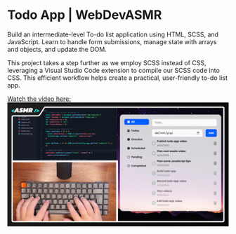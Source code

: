 # Todo App | WebDevASMR

Build an intermediate-level To-do list application using HTML, SCSS, and JavaScript. Learn to handle form submissions, manage state with arrays and objects, and update the DOM.

This project takes a step further as we employ SCSS instead of CSS, leveraging a Visual Studio Code extension to compile our SCSS code into CSS. This efficient workflow helps create a practical, user-friendly to-do list app.

[Watch the video here:](https://youtu.be/AmL4qFjkWx0?sub_confirmation=1)
[![YouTube](./thumbnail.jpg)](https://youtu.be/AmL4qFjkWx0?sub_confirmation=1)
